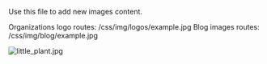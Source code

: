 
Use this file to add new images content. 

Organizations logo routes: /css/img/logos/example.jpg
Blog images routes: /css/img/blog/example.jpg


![little_plant.jpg]({{site.baseurl}}/css/img/blog/little_plant.jpg)

